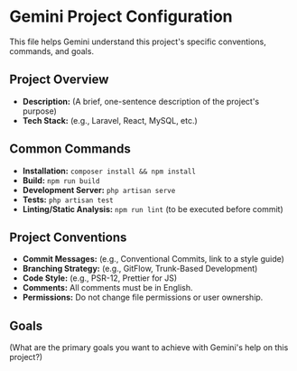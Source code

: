 # Gemini Project Configuration

This file helps Gemini understand this project's specific conventions, commands, and goals.

## Project Overview

*   **Description:** (A brief, one-sentence description of the project's purpose)
*   **Tech Stack:** (e.g., Laravel, React, MySQL, etc.)

## Common Commands

*   **Installation:** `composer install && npm install`
*   **Build:** `npm run build`
*   **Development Server:** `php artisan serve`
*   **Tests:** `php artisan test`
*   **Linting/Static Analysis:** `npm run lint` (to be executed before commit)

## Project Conventions

*   **Commit Messages:** (e.g., Conventional Commits, link to a style guide)
*   **Branching Strategy:** (e.g., GitFlow, Trunk-Based Development)
*   **Code Style:** (e.g., PSR-12, Prettier for JS)
*   **Comments:** All comments must be in English.
*   **Permissions:** Do not change file permissions or user ownership.

## Goals

(What are the primary goals you want to achieve with Gemini's help on this project?)
